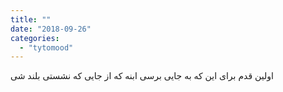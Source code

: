 ```yaml
---
title: ""
date: "2018-09-26"
categories: 
  - "tytomood"
---
```


اولین قدم برای این که به جایی برسی ابنه که از جایی که نشستی بلند شی
